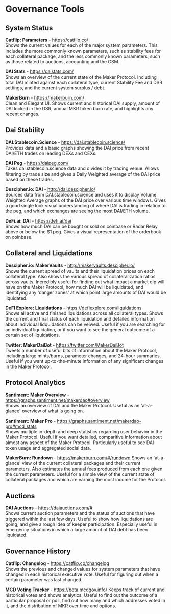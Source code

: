 # Governance Tools

## System Status

**Catflip: Parameters** - https://catflip.co/  
Shows the current values for each of the major system parameters. This includes the more commonly known parameters, such as stability fees for each collateral package, and the less commonly known parameters, such as those related to auctions, accounting and the GSM.

**DAI Stats** - https://daistats.com/  
Shows an overview of the current state of the Maker Protocol. Including total DAI minted against each collateral type, current Stability Fee and DSR settings, and the current system surplus / debt.

**MakerBurn** - https://makerburn.com/  
Clean and Elegant UI. Shows current and historical DAI supply, amount of DAI locked in the DSR, annual MKR token burn rate, and highlights any recent changes.

## Dai Stability

**DAI.Stablecoin.Science** - https://dai.stablecoin.science/  
Provides data and a basic graphs showing the DAI price from recent DAI/ETH trades on leading DEXs and CEXs.

**DAI Peg** - https://daipeg.com/  
Takes dai.stablecoin.science data and divides it by trading venue. Allows filtering by trade size and gives a Daily Weighted average of the DAI price based on these trades.

**Descipher.io: DAI** - http://dai.descipher.io/  
Sources data from DAI.stablecoin.science and uses it to display Volume Weighted Average graphs of the DAI price over various time windows. Gives a good single look visual understanding of where DAI is trading in relation to the peg, and which exchanges are seeing the most DAI/ETH volume.

**DeFi.ai: DAI** - https://defi.ai/dai  
Shows how much DAI can be bought or sold on coinbase or Radar Relay above or below the \$1 peg. Gives a visual representation of the orderbook on coinbase.

## Collateral and Liquidations

**Descipher.io: MakerVaults** - http://makervaults.descipher.io/  
Shows the current spread of vaults and their liquidation prices on each collateral type. Also shows the various spread of collateralization ratios across vaults. Incredibly useful for finding out what impact a market dip will have on the Maker Protocol, how much DAI will be liquidated, and identifying any 'danger zones' at which point large amounts of DAI would be liquidated.

**DeFI Explore: Liquidations** - https://defiexplore.com/liquidations  
Shows all active and finished liquidations across all collateral types. Shows the current and final status of each liquidation and detailed information about individual lidquidations can be veiwed. Useful if you are searching for an individual liquidation, or if you want to see the general outcome of a certain set of liquidations.

**Twitter: MakerDaiBot** - https://twitter.com/MakerDaiBot  
Tweets a number of useful bits of information about the Maker Protocol, including large mints/burns, parameter changes, and 24-hour summaries. Useful if you want up-to-the-minute information of any significant changes in the Maker Protocol.

## Protocol Analytics

**Santiment: Maker Overview** - https://graphs.santiment.net/makerdao#overview  
Shows an overview of DAI and the Maker Protocol. Useful as an 'at-a-glance' overview of what is going on.

**Santiment: Maker Pro** - https://graphs.santiment.net/makerdao-pro#mcd_stats  
Shows multiple in-depth and deep statistics regarding user behavior in the Maker Protocol. Useful if you want detailed, comparitive information about almost any aspect of the Maker Protocol. Particularly useful to see DAI token usage and aggregated social data.

**MakerBurn: Rundown** - https://makerburn.com/#/rundown
Shows an 'at-a-glance' view of the current collateral packages and their current parameters. Also estimates the annual fees produced from each one given the current parameters. Useful for a simple view of the current state of collateral packages and which are earning the most income for the Protocol.

## Auctions

**DAI Auctions** - https://daiauctions.com/#  
Shows current auction parameters and the status of auctions that have triggered within the last few days. Useful to show how liquidations are going, and give a rough idea of keeper participation. Especially useful in emergency situations in which a large amount of DAI debt has been liquidated.

## Governance History

**Catflip: Changelog** - https://catflip.co/changelog  
Shows the previous and changed values for system parameters that have changed in each historical executive vote. Useful for figuring out when a certain parameter was last changed.

**MCD Voting Tracker** - https://beta.mcdgov.info/
Keeps track of current and historical votes and shows analytics. Useful to find out the outcome of a particular proposal or poll, find out how many and which addresses voted in it, and the distribution of MKR over time and options.

